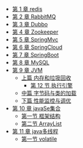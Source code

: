 * [第 1 章 redis](_content/chapter01_redis/coverpage.md)
* [第 2 章 RabbitMQ](_content/chapter02_RabbitMQ/coverpage.md)
* [第 3 章 Dubbo](_content/chapter03_Dubbo/coverpage.md)
* [第 4 章 Zookeeper](_content/chapter04_ZK/coverpage.md)
* [第 5 章 SpringMvc](_content/chapter05_SpringMvc/coverpage.md)
* [第 6 章 SpringCloud](_content/chapter06_SpringCloud/coverpage.md)
* [第 7 章 SpringBoot](_content/chapter07_SpringBoot/coverpage.md)
* [第 8 章 MySQL](_content/chapter08_MySQL/coverpage.md)
* [第 9 章 JVM](_content/chapter09_JVM/coverpage.md)
  * [上篇 内存和垃圾回收](_content/chapter09_JVM/coverpage.md)
    * [第 12 节 执行引擎](_content/chapter09_JVM/上篇_内存和垃圾回收/12_执行引擎.md) 
  * [中篇 字节码与类的加载]()
  * [下篇 性能监控与调优]()
* [第 10 章 javaSe集合](_content/chapter10_Collection/coverpage.md)
  * [第一节 框架结构](_content/chapter10_Collection/1_框架结构.md)
  * [第二节 ArrayList](_content/chapter10_Collection/2_ArrayList.md)
* [第 11 章 java多线程](_content/chapter11_MultiThread/coverpage.md)
  * [第一节 volatile](_content/chapter11_MultiThread/1_volatile.md)
